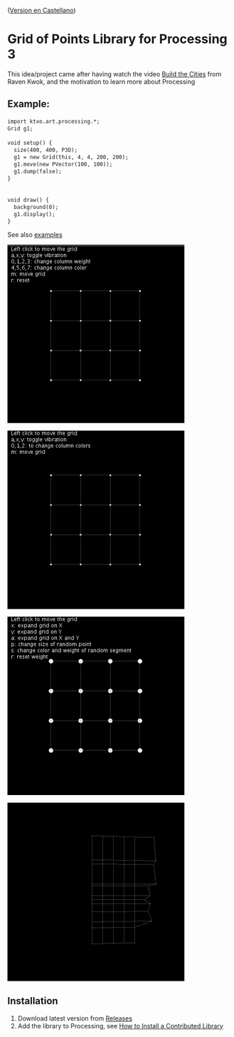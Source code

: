 ([Version en Castellano](README-ES.md))

#  Grid of Points Library for Processing 3 

This idea/project came  after having watch  the video [Build the Cities](https://vimeo.com/121096680) from Raven Kwok, and the motivation to learn more about Processing


## Example:

```
import ktxo.art.processing.*;
Grid g1;

void setup() {
  size(400, 400, P3D);
  g1 = new Grid(this, 4, 4, 200, 200);
  g1.move(new PVector(100, 100));
  g1.dump(false);
}


void draw() {
  background(0);
  g1.display();
}

```

See also [examples](examples)

![SimpleGrid](examples/SimpleGrid/example.gif)

![SimpleGrid3D](examples/SimpleGrid3D/example.gif)

![SimpleGrid2](examples/SimpleGrid2/example.gif)

![SimpleGrid](examples/FaceGrid/example.gif)


## Installation

1. Download latest version from [Releases](https://github.com/ktxoarts/processing_GridLibrary/releases)
2. Add the library to Processing, see [How to Install a Contributed Library](https://github.com/processing/processing/wiki/How-to-Install-a-Contributed-Library)